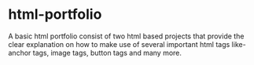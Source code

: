 # html-portfolio
A basic html portfolio consist of two html based projects that provide the clear explanation on how to make use of several important  html tags like- anchor tags, image tags, button tags and many more.
